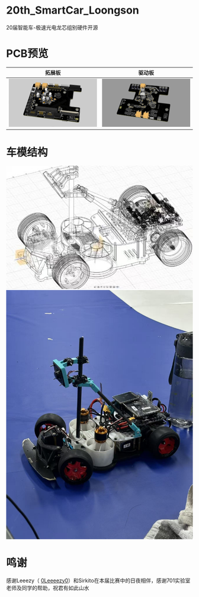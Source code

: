 # 20th_SmartCar_Loongson
20届智能车-极速光电龙芯组别硬件开源

# PCB预览
| 拓展板| 驱动板 |
|-------|-------|
| ![拓展板](image/微信图片_20250917213644_73_280.png) | ![驱动板](image/微信图片_20250917213644_72_280.png) |

# 车模结构
![My Image](image/微信图片_2025-08-17_175756_686.jpg)
<img src="image/微信图片_20250917213921_74_280.jpg" style="width:530px; height:auto;">

# 鸣谢
感谢Leeezy（ [0Leeeezy0](https://github.com/0Leeeezy0)）和Sirkito在本届比赛中的日夜相伴，感谢701实验室老师及同学的帮助，祝君有如此山水

 
